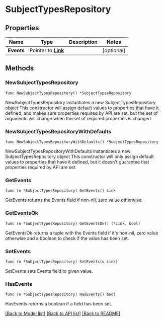 # SubjectTypesRepository

## Properties

Name | Type | Description | Notes
------------ | ------------- | ------------- | -------------
**Events** | Pointer to [**Link**](Link.md) |  | [optional] 

## Methods

### NewSubjectTypesRepository

`func NewSubjectTypesRepository() *SubjectTypesRepository`

NewSubjectTypesRepository instantiates a new SubjectTypesRepository object
This constructor will assign default values to properties that have it defined,
and makes sure properties required by API are set, but the set of arguments
will change when the set of required properties is changed

### NewSubjectTypesRepositoryWithDefaults

`func NewSubjectTypesRepositoryWithDefaults() *SubjectTypesRepository`

NewSubjectTypesRepositoryWithDefaults instantiates a new SubjectTypesRepository object
This constructor will only assign default values to properties that have it defined,
but it doesn't guarantee that properties required by API are set

### GetEvents

`func (o *SubjectTypesRepository) GetEvents() Link`

GetEvents returns the Events field if non-nil, zero value otherwise.

### GetEventsOk

`func (o *SubjectTypesRepository) GetEventsOk() (*Link, bool)`

GetEventsOk returns a tuple with the Events field if it's non-nil, zero value otherwise
and a boolean to check if the value has been set.

### SetEvents

`func (o *SubjectTypesRepository) SetEvents(v Link)`

SetEvents sets Events field to given value.

### HasEvents

`func (o *SubjectTypesRepository) HasEvents() bool`

HasEvents returns a boolean if a field has been set.


[[Back to Model list]](../README.md#documentation-for-models) [[Back to API list]](../README.md#documentation-for-api-endpoints) [[Back to README]](../README.md)


